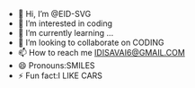 - 👋 Hi, I’m @EID-SVG
- 👀 I’m interested in coding
- 🌱 I’m currently learning ...
- 💞️ I’m looking to collaborate on CODING
- 📫 How to reach me IDISAVAI6@GMAIL.COM
- 😄 Pronouns:SMILES
- ⚡ Fun fact:I LIKE CARS

<!---
EID-SVG/EID-SVG is a ✨ special ✨ repository because its `README.md` (this file) appears on your GitHub profile.
You can click the Preview link to take a look at your changes.
--->
